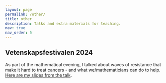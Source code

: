 ```yaml
---
layout: page
permalink: /other/
title: other
description: Talks and extra materials for teaching.
nav: true
nav_order: 5
---
```


## Vetenskapsfestivalen 2024

As part of the mathematical evening, I talked about waves of resistance that make it hard to treat cancers - and what we/mathematicians can do to help. [Here are my slides from the talk](/assets/pdf/20240417_Vetenskapsfestivalen.pdf).

